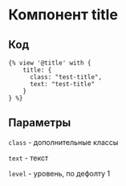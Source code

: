 # Компонент title

## Код

```twig
{% view '@title' with {
    title: {
      class: "test-title",
      text: "test-title"
    }
} %}
```

## Параметры

`class` - дополнительные классы

`text` - текст

`level` - уровень, по дефолту 1